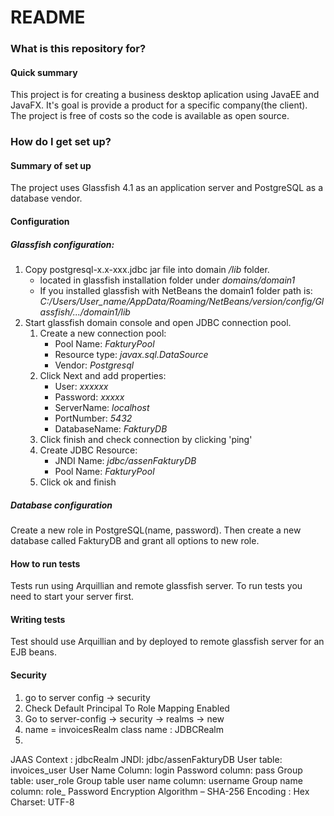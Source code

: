 # README #

### What is this repository for? ###

#### Quick summary ####
This project is for creating a business desktop aplication using JavaEE and JavaFX. It's goal is provide a product for a specific company(the client). The project is free of costs so the code is available as open source.



### How do I get set up? ###

#### Summary of set up ####

The project uses Glassfish 4.1 as an application server and PostgreSQL as a database vendor.

#### Configuration ####
##### Glassfish configuration: #####
1. Copy postgresql-x.x-xxx.jdbc jar file into domain */lib* folder.
	* located in glassfish installation folder under *domains/domain1*
	* If you installed glassfish with NetBeans the domain1 folder path is: *C:/Users/User_name/AppData/Roaming/NetBeans/version/config/Glassfish/.../domain1/lib*
1. Start glassfish domain console and open JDBC connection pool.
	1. Create a new connection pool:
		* Pool Name: *FakturyPool*
		* Resource type: *javax.sql.DataSource*
		* Vendor: *Postgresql*
	2. Click Next and add properties: 
		* User: *xxxxxx*
		* Password: *xxxxx*
		* ServerName: *localhost*
		* PortNumber: *5432*
		* DatabaseName: *FakturyDB*
	3. Click finish and check connection by clicking 'ping'
	4. Create JDBC Resource:
		* JNDI Name: *jdbc/assenFakturyDB*
		* Pool Name: *FakturyPool*
	5. Click ok and finish

##### Database configuration #####
Create a new role in PostgreSQL(name, password). Then create a new database called FakturyDB and grant all options to new role.

#### How to run tests ####
Tests run using Arquillian and remote glassfish server. To run tests you need to start your server first. 

#### Writing tests ####
Test should use Arquillian and by deployed to remote glassfish server for an EJB beans.

#### Security ####
1. go to server config → security
2. Check Default Principal To Role Mapping Enabled
3. Go to server-config → security → realms → new
4. name = invoicesRealm
 class name : JDBCRealm
5. 
JAAS Context : jdbcRealm
JNDI: jdbc/assenFakturyDB
User table: invoices_user
User Name Column: login
Password column: pass
Group table: user_role
Group table user name column: username
Group name column: role_
Password Encryption Algorithm – SHA-256
Encoding : Hex
Charset: UTF-8